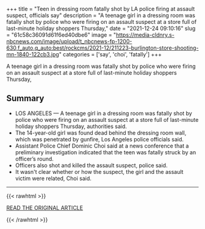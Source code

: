 +++
title = "Teen in dressing room fatally shot by LA police firing at assault suspect, officials say"
description = "A teenage girl in a dressing room was fatally shot by police who were firing on an assault suspect at a store full of last-minute holiday shoppers Thursday,"
date = "2021-12-24 09:10:16"
slug = "61c58c36091d61f6ed40dbe6"
image = "https://media-cldnry.s-nbcnews.com/image/upload/t_nbcnews-fp-1200-630,f_auto,q_auto:best/rockcms/2021-12/211223-burlington-store-shooting-mn-1840-122cb3.jpg"
categories = ['say', 'choi', 'fatally']
+++

A teenage girl in a dressing room was fatally shot by police who were firing on an assault suspect at a store full of last-minute holiday shoppers Thursday,

## Summary

- LOS ANGELES — A teenage girl in a dressing room was fatally shot by police who were firing on an assault suspect at a store full of last-minute holiday shoppers Thursday, authorities said.
- The 14-year-old girl was found dead behind the dressing room wall, which was penetrated by gunfire, Los Angeles police officials said.
- Assistant Police Chief Dominic Choi said at a news conference that a preliminary investigation indicated that the teen was fatally struck by an officer’s round.
- Officers also shot and killed the assault suspect, police said.
- It wasn't clear whether or how the suspect, the girl and the assault victim were related, Choi said.

---

{{< rawhtml >}}
  <p class="article-category">
    <a target="_blank" href="https://www.nbcnews.com/news/us-news/two-killed-shooting-burlington-store-los-angeles-rcna9865">READ THE ORIGINAL ARTICLE</a>
  </p>
{{< /rawhtml >}}
